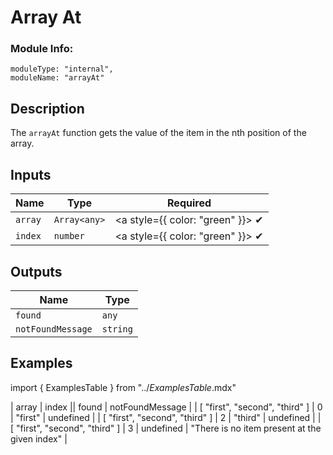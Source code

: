 # Array At
### Module Info: 
```
moduleType: "internal",
moduleName: "arrayAt"
```

## Description
The `arrayAt` function gets the value of the item in the nth position of the array.

## Inputs
| Name | Type | Required
|------|------|:-----:|
| `array` | `Array<any>` | <a style={{ color: "green" }}> ✔ </a>
| `index` | `number` | <a style={{ color: "green" }}> ✔ </a>


## Outputs
| Name | Type |
|------|------|
| `found` | `any` |
| `notFoundMessage` | `string` |


## Examples
import { ExamplesTable } from "../_ExamplesTable_.mdx"

<ExamplesTable>
| array | index || found | notFoundMessage |
| [ "first", "second", "third" ] | 0 | "first" | undefined |
| [ "first", "second", "third" ] | 2 | "third" | undefined |
| [ "first", "second", "third" ] | 3 | undefined | "There is no item present at the given index" |
</ExamplesTable>